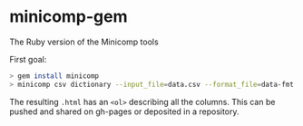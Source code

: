 # minicomp-gem

The Ruby version of the Minicomp tools

First goal:

```bash
> gem install minicomp
> minicomp csv dictionary --input_file=data.csv --format_file=data-fmt.yml --output_file=data-dictionary.html
```

The resulting `.html` has an `<ol>` describing all the columns. This can be
pushed and shared on gh-pages or deposited in a repository.
